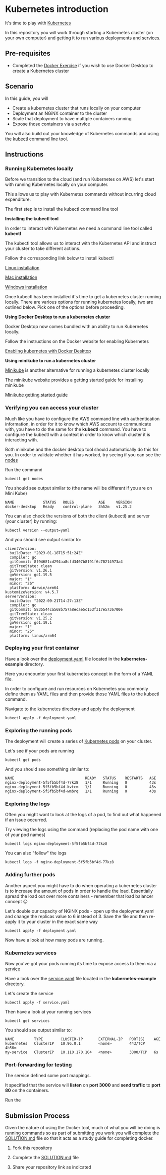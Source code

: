 # Kubernetes introduction

It's time to play with [Kubernetes](https://kubernetes.io/)

In this repository you will work through starting a Kubernetes cluster (on your own computer) and getting it to run various [deployments](https://kubernetes.io/docs/concepts/workloads/controllers/deployment/) and [services](https://kubernetes.io/docs/concepts/workloads/controllers/deployment/).

## Pre-requisites

- Completed the [Docker Exercise](https://github.com/northcoders/ce-docker) if you wish to use Docker Desktop to create a Kubernetes cluster

## Scenario

In this guide, you will 

* Create a kubernetes cluster that runs locally on your computer
* Deployment an NGiNX container to the cluster
* Scale that deployment to have multiple containers running
* Expose those containers via a service

You will also build out your knowledge of Kubernetes commands and using the [kubectl](https://kubernetes.io/docs/reference/kubectl/) command line tool.

## Instructions

### Running Kubernetes locally

Before we transition to the cloud (and run Kubernetes on AWS) let's start with running Kubernetes locally on your computer. 

This allows us to play with Kubernetes commands without incurring cloud expenditure.

The first step is to install the kubectl command line tool

**Installing the kubectl tool**

In order to interact with Kubernetes we need a command line tool called **kubectl**

The kubectl tool allows us to interact with the Kubernetes API and instruct your cluster to take different actions.

Follow the corresponding link below to install kubectl

[Linux installation](https://kubernetes.io/docs/tasks/tools/install-kubectl-linux/)

[Mac installation](https://kubernetes.io/docs/tasks/tools/install-kubectl-macos/)

[Windows installation](https://kubernetes.io/docs/tasks/tools/install-kubectl-windows/)

Once kubectl has been installed it's time to get a kubernetes cluster running locally. There are various options for running kubernetes locally, two are outlined below. Pick one of the options before proceeding.

**Using Docker Desktop to run a kubernetes cluster**

Docker Desktop now comes bundled with an ability to run Kubernetes locally.

Follow the instructions on the Docker website for enabling Kubernetes

[Enabling kubernetes with Docker Desktop](https://docs.docker.com/desktop/kubernetes/)

**Using minikube to run a kubernetes cluster**

[Minikube](https://minikube.sigs.k8s.io/docs/) is another alternative for running a kubernetes cluster locally

The minikube website provides a getting started guide for installing minikube

[Minikube getting started guide](https://minikube.sigs.k8s.io/docs/start/)


### Verifying you can access your cluster

Much like you have to configure the AWS command line with authentication information, in order for it to know which AWS account to communicate with, you have to do the same for the **kubectl** command. You have to configure the kubectl with a context in order to know which cluster it is interacting with. 

Both minikube and the docker desktop tool should automatically do this for you. In order to validate whether it has worked, try seeing if you can see the [nodes](https://kubernetes.io/docs/concepts/architecture/nodes/)

Run the command

```
kubectl get nodes
```

You should see output similar to (the name will be different if you are on Mini Kube)

```
NAME             STATUS   ROLES           AGE     VERSION
docker-desktop   Ready    control-plane   3h52m   v1.25.2
```

You can also check the versions of both the client (kubectl) and server (your cluster) by running:

```
kubectl version --output=yaml
```

And you should see output similar to:

```
clientVersion:
  buildDate: "2023-01-18T15:51:24Z"
  compiler: gc
  gitCommit: 8f94681cd294aa8cfd3407b8191f6c70214973a4
  gitTreeState: clean
  gitVersion: v1.26.1
  goVersion: go1.19.5
  major: "1"
  minor: "26"
  platform: darwin/arm64
kustomizeVersion: v4.5.7
serverVersion:
  buildDate: "2022-09-21T14:27:13Z"
  compiler: gc
  gitCommit: 5835544ca568b757a8ecae5c153f317e5736700e
  gitTreeState: clean
  gitVersion: v1.25.2
  goVersion: go1.19.1
  major: "1"
  minor: "25"
  platform: linux/arm64
```

### Deploying your first container

Have a look over the [deployment.yaml](./kubernetes-example/deployment.yaml) file located in the **kubernetes-example** directory.

Here you encounter your first kubernetes concept in the form of a YAML file. 

In order to configure and run resources on Kubernetes you commonly define them as YAML files and then provide those YAML files to the kubectl command.

Navigate to the kubernetes directory and apply the deployment

```
kubectl apply -f deployment.yaml
```

### Exploring the running pods

The deployment will create a series of [Kubernetes pods](https://kubernetes.io/docs/concepts/workloads/pods/) on your cluster.

Let's see if your pods are running

```
kubectl get pods
```

And you should see something similar to:

```
NAME                                READY   STATUS    RESTARTS   AGE
nginx-deployment-5f5fb5bf4d-77kz8   1/1     Running   0          43s
nginx-deployment-5f5fb5bf4d-kvtcm   1/1     Running   0          43s
nginx-deployment-5f5fb5bf4d-wmbrq   1/1     Running   0          43s
```

### Exploring the logs

Often you might want to look at the logs of a pod, to find out what happened if an issue occurred. 

Try viewing the logs using the command (replacing the pod name with one of your pod names)

```
kubectl logs nginx-deployment-5f5fb5bf4d-77kz8
```

You can also "follow" the logs

```
kubectl logs -f nginx-deployment-5f5fb5bf4d-77kz8
```

### Adding further pods

Another aspect you might have to do when operating a kubernetes cluster is to increase the amount of pods in order to handle the load. Essentially spread the load out over more containers - remember that load balancer concept 😉

Let's double our capacity of NGiNX pods - open up the deployment.yaml and change the replicas value to 6 instead of 3. Save the file and then re-apply it to your cluster in the exact same way

```
kubectl apply -f deployment.yaml
```

Now have a look at how many pods are running.

### Kubernetes services

Now you've got your pods running its time to expose access to them via a [service](https://kubernetes.io/docs/concepts/services-networking/service/)

Have a look over the [service.yaml](./kubernetes-example/service.yaml) file located in the **kubernetes-example** directory.

Let's create the service

```
kubectl apply -f service.yaml
```

Then have a look at your running services

```
kubectl get services
```

You should see output similar to:

```
NAME         TYPE        CLUSTER-IP       EXTERNAL-IP   PORT(S)    AGE
kubernetes   ClusterIP   10.96.0.1        <none>        443/TCP    4h56m
my-service   ClusterIP   10.110.170.104   <none>        3000/TCP   6s
```

### Port-forwarding for testing

The service defined some port mappings.

It specified that the service will **listen** on **port 3000** and **send traffic** to **port 80** on the containers.

Run the 





## Submission Process

Given the nature of using the Docker tool, much of what you will be doing is running commands so as part of submitting you work you will complete the [SOLUTION.md](./SOLUTION.md) file so that it acts as a study guide for completing docker.

1. Fork this repository

2. Complete the [SOLUTION.md](./SOLUTION.md) file

3. Share your repository link as indicated




